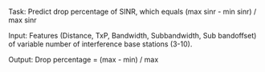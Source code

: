 Task: Predict drop percentage of SINR, which equals (max sinr - min sinr) / max sinr

Input: Features (Distance, TxP, Bandwidth, Subbandwidth, Sub bandoffset) of variable number of interference base stations (3-10).

Output: Drop percentage = (max - min) / max